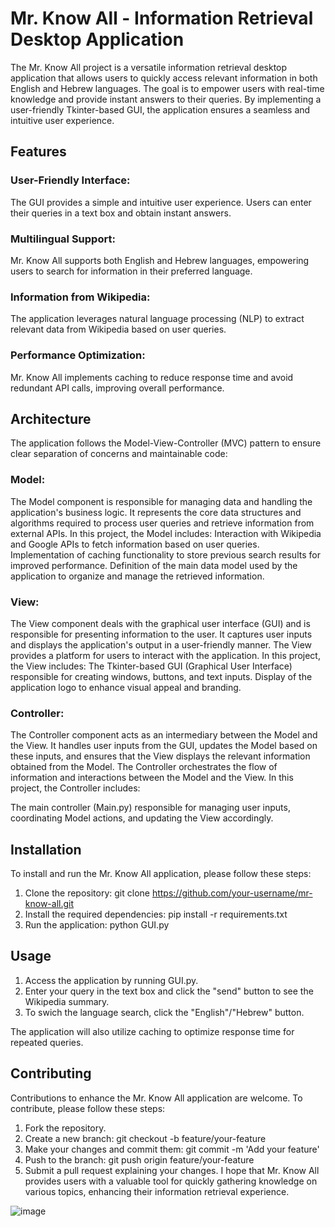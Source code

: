 # Mr. Know All - Information Retrieval Desktop Application

The Mr. Know All project is a versatile information retrieval desktop application that allows users to quickly access relevant information in both English and Hebrew languages. The goal is to empower users with real-time knowledge and provide instant answers to their queries. By implementing a user-friendly Tkinter-based GUI, the application ensures a seamless and intuitive user experience.


## Features
### User-Friendly Interface: 
The GUI provides a simple and intuitive user experience. Users can enter their queries in a text box and obtain instant answers.

### Multilingual Support:
Mr. Know All supports both English and Hebrew languages, empowering users to search for information in their preferred language.

### Information from Wikipedia: 
The application leverages natural language processing (NLP) to extract relevant data from Wikipedia based on user queries.

### Performance Optimization: 
Mr. Know All implements caching to reduce response time and avoid redundant API calls, improving overall performance.

## Architecture
The application follows the Model-View-Controller (MVC) pattern to ensure clear separation of concerns and maintainable code:

### Model:
The Model component is responsible for managing data and handling the application's business logic. It represents the core data structures and algorithms required to process user queries and retrieve information from external APIs. In this project, the Model includes:
Interaction with Wikipedia and Google APIs to fetch information based on user queries.
Implementation of caching functionality to store previous search results for improved performance.
Definition of the main data model used by the application to organize and manage the retrieved information.
### View: 
The View component deals with the graphical user interface (GUI) and is responsible for presenting information to the user. It captures user inputs and displays the application's output in a user-friendly manner. The View provides a platform for users to interact with the application. In this project, the View includes:
The Tkinter-based GUI (Graphical User Interface) responsible for creating windows, buttons, and text inputs.
Display of the application logo to enhance visual appeal and branding.
### Controller: 
The Controller component acts as an intermediary between the Model and the View. It handles user inputs from the GUI, updates the Model based on these inputs, and ensures that the View displays the relevant information obtained from the Model. The Controller orchestrates the flow of information and interactions between the Model and the View. In this project, the Controller includes:

The main controller (Main.py) responsible for managing user inputs, coordinating Model actions, and updating the View accordingly.

## Installation
To install and run the Mr. Know All application, please follow these steps:

1. Clone the repository: git clone https://github.com/your-username/mr-know-all.git
2. Install the required dependencies: pip install -r requirements.txt
3. Run the application: python GUI.py
   
## Usage
1. Access the application by running GUI.py.
2. Enter your query in the text box and click the "send" button to see the Wikipedia summary.
3. To swich the language search, click the "English"/"Hebrew" button.
   
The application will also utilize caching to optimize response time for repeated queries.

## Contributing
Contributions to enhance the Mr. Know All application are welcome. To contribute, please follow these steps:

1. Fork the repository.
2. Create a new branch: git checkout -b feature/your-feature
3. Make your changes and commit them: git commit -m 'Add your feature'
4. Push to the branch: git push origin feature/your-feature
5. Submit a pull request explaining your changes.
I hope that Mr. Know All provides users with a valuable tool for quickly gathering knowledge on various topics, enhancing their information retrieval experience.

![image](https://github.com/ohad1s/Mr.-Know-All/assets/92723105/ea5bf6aa-8796-44dd-9607-3c0bf729b93c)

